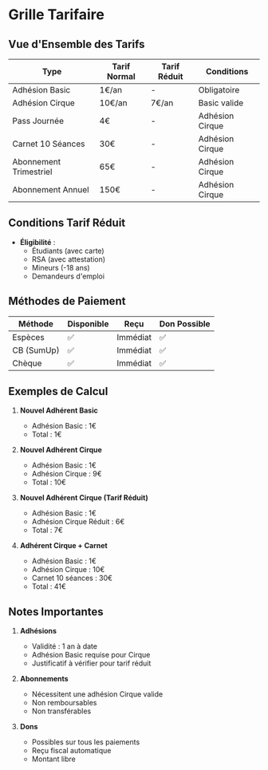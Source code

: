 # Grille Tarifaire

## Vue d'Ensemble des Tarifs
| Type | Tarif Normal | Tarif Réduit | Conditions |
|------|--------------|--------------|------------|
| Adhésion Basic | 1€/an | - | Obligatoire |
| Adhésion Cirque | 10€/an | 7€/an | Basic valide |
| Pass Journée | 4€ | - | Adhésion Cirque |
| Carnet 10 Séances | 30€ | - | Adhésion Cirque |
| Abonnement Trimestriel | 65€ | - | Adhésion Cirque |
| Abonnement Annuel | 150€ | - | Adhésion Cirque |

## Conditions Tarif Réduit
- **Éligibilité** :
  * Étudiants (avec carte)
  * RSA (avec attestation)
  * Mineurs (-18 ans)
  * Demandeurs d'emploi

## Méthodes de Paiement
| Méthode | Disponible | Reçu | Don Possible |
|---------|------------|------|--------------|
| Espèces | ✅ | Immédiat | ✅ |
| CB (SumUp) | ✅ | Immédiat | ✅ |
| Chèque | ✅ | Immédiat | ✅ |

## Exemples de Calcul
1. **Nouvel Adhérent Basic**
   - Adhésion Basic : 1€
   - Total : 1€

2. **Nouvel Adhérent Cirque**
   - Adhésion Basic : 1€
   - Adhésion Cirque : 9€
   - Total : 10€

3. **Nouvel Adhérent Cirque (Tarif Réduit)**
   - Adhésion Basic : 1€
   - Adhésion Cirque Réduit : 6€
   - Total : 7€

4. **Adhérent Cirque + Carnet**
   - Adhésion Basic : 1€
   - Adhésion Cirque : 10€
   - Carnet 10 séances : 30€
   - Total : 41€

## Notes Importantes
1. **Adhésions**
   - Validité : 1 an à date
   - Adhésion Basic requise pour Cirque
   - Justificatif à vérifier pour tarif réduit

2. **Abonnements**
   - Nécessitent une adhésion Cirque valide
   - Non remboursables
   - Non transférables

3. **Dons**
   - Possibles sur tous les paiements
   - Reçu fiscal automatique
   - Montant libre 